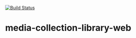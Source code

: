[![Build Status](https://travis-ci.org/ronniehicks/media-collection-library-web.svg?branch=master)](https://travis-ci.org/ronniehicks/media-collection-library-web)

# media-collection-library-web
